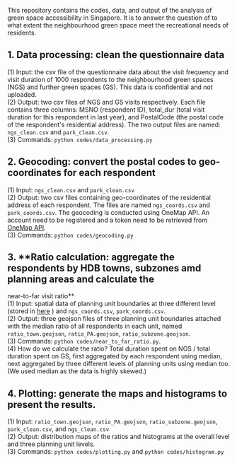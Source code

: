 This repository contains the codes, data, and output of the analysis of green space accessibility in Singapore. It is 
to answer the question of to what extent the neighbourhood green space meet the recreational needs of residents.

## 1. **Data processing: clean the questionnaire data**  
   (1) Input: the csv file of the questionnaire data about the visit frequency and visit duration of 1000 respondents to 
         the neighbourhood green spaces \(NGS\) and further green spaces \(GS\). This data is confidential and not 
uploaded.  
   (2) Output: two csv files of NGS and GS visits respectively. Each file contains three columns:
MSNO \(respondent ID\), total_dur \(total visit duration for this respondent in last year\), and
PostalCode \(the postal code of the respondent's residential address). The two output files are named: `ngs_clean.csv`
and `park_clean.csv`.  
   (3) Commands: `python codes/data_processing.py`


## 2. **Geocoding: convert the postal codes to geo-coordinates for each respondent**  
   (1) Input: `ngs_clean.csv` and `park_clean.csv`  
   (2) Output: two csv files containing geo-coordinates of the residential address of each respondent. The files are
named `ngs_coords.csv` and `park_coords.csv`. The geocoding is conducted using OneMap API. An account need to be
registered and a token need to be retrieved from [OneMap API](https://www.onemap.gov.sg/apidocs/).  
   (3) Commands: `python codes/geocoding.py`
 

## 3. **Ratio calculation: aggregate the respondents by HDB towns, subzones amd planning areas and calculate the 
near-to-far visit ratio**  
   (1) Input: spatial data of planning unit boundaries at three different level \(stored in [here](data/boundaries) \)
and `ngs_coords.csv`, `park_coords.csv`.  
   (2) Output: three geojson files of three planning unit boundaries attached with the median ratio of all respondents
in each unit, named `ratio_town.geojson`, `ratio_PA.geojson`, `ratio_subzone.geojson`.  
   (3) Commands: `python codes/near_to_far_ratio.py`.  
   (4) How do we calculate the ratio? Total duration spent on NGS / total duration spent on GS, first aggregated by each
respondent using median, next aggregated by three different levels of planning units using median too. \(We used median
as the data is highly skewed.)

## 4. **Plotting: generate the maps and histograms to present the results.**  
   (1) Input: `ratio_town.geojson`, `ratio_PA.geojson`, `ratio_subzone.geojson`, `park_clean.csv`, and `ngs_clean.csv`  
   (2) Output: distribution maps of the ratios and histograms at the overall level and three planning unit levels.  
   (3) Commands: `python codes/plotting.py` and `python codes/histogram.py`  
